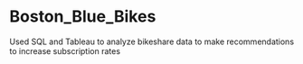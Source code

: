 # Boston_Blue_Bikes
Used SQL and Tableau to analyze bikeshare data to make recommendations to increase subscription rates
